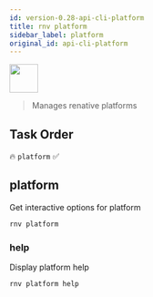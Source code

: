 ```yaml
---
id: version-0.28-api-cli-platform
title: rnv platform
sidebar_label: platform
original_id: api-cli-platform
---
```


<img src="https://renative.org/img/ic_cli.png" width=50 height=50 />

> Manages renative platforms

## Task Order

🔥 `platform` ✅

## platform

Get interactive options for platform

```bash
rnv platform
```

### help

Display platform help

```bash
rnv platform help
```
